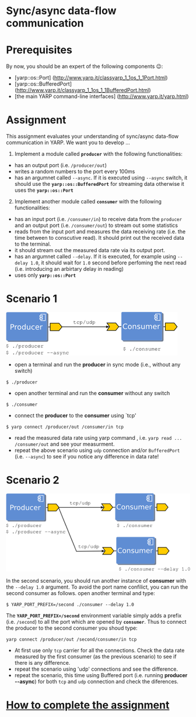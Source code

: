 Sync/async data-flow communication
==================================

# Prerequisites
By now, you should be an expert of the following components :wink::
- [yarp::os::Port] (http://www.yarp.it/classyarp_1_1os_1_1Port.html)
- [yarp::os::BufferedPort] (http://www.yarp.it/classyarp_1_1os_1_1BufferedPort.html)
- [the main YARP command-line interfaces] (http://www.yarp.it/yarp.html)

# Assignment
This assignment evaluates your understanding of sync/async data-flow communication in YARP. 
We want you to develop ...

1. Implement a module called **`producer`** with the following functionalities: 
  - has an output port (i.e. `/producer/out`)
  - writes a random numbers to the port every 100ms
  - has an argumnet called `--async`. If it is executed using `--async` switch, it should use the **`yarp::os::BufferedPort`** for streaming data otherwise it uses the **`yarp::os::Port`**
  
2. Implement another module called **`consumer`** with the following functionalities: 
  - has an input port (i.e. `/consumer/in`) to receive data from the `producer` and an output port (i.e. `/consumer/out`) to stream out some statistics
  - reads from the input port and measures the data receiving rate (i.e. the time between to conscutive read). It should print out the received data to the terminal.
  - it should stream out the measured data rate via its output port. 
  - has an argumnet called `--delay`. If it is executed, for example using `--delay 1.0`, it should wait for `1.0` second before perfoming the next read (i.e. introducing an arbirtary delay in reading)  
  - uses only **`yarp::os::Port`**

# Scenario 1
![scenario1](/misc/scenario1.png)

- open a terminal and run the **producer** in sync mode (i.e., without any switch) 
```
$ ./producer 
```

- open another terminal and run the **consumer** without any switch
```
$ ./consumer 
```
- connect the **producer** to the **consumer** using `tcp' 
```
$ yarp connect /producer/out /consumer/in tcp
```
- read the measured data rate using yarp command , i.e. `yarp read ... /consumer/out` and see your measurment. 
- repeat the above scenario using `udp` connection and/or `BufferedPort` (i.e. `--async`) to see if you notice any difference in data rate!


# Scenario 2
![scenario2](/misc/scenario2.png)

In the second scenario, you should run another instance of **consumer** with the `--delay 1.0` argument. To avoid the port name confilict, you can run the second consumer as follows. 
open another terminal and type:
```
$ YARP_PORT_PREFIX=/second ./consumer --delay 1.0
```
The **`YARP_PORT_PREFIX=/second`** environment variable simply adds a prefix (i.e. `/second`) to all the port which are opened by **`consumer`**. Thus to connect the producer to the second consumer you shoud type: 
```
yarp connect /producer/out /second/consumer/in tcp
```
- At first use only `tcp` carrier for all the connections. Check the data rate measured by the first consumer (as the previous scenario) to see if there is any difference. 
- repeat the scenario using 'udp' connections and see the difference. 
- repeat the scenario, this time using Buffered port (i.e. running **producer --async**) for both `tcp` and `udp` connection and check the diferences.


# [How to complete the assignment](https://github.com/vvv-school/vvv-school.github.io/blob/master/instructions/how-to-complete-assignments.md)
